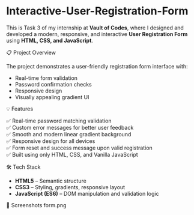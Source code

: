 # Interactive-User-Registration-Form

This is Task 3 of my internship at **Vault of Codes**, where I designed and developed a modern, responsive, and interactive **User Registration Form** using **HTML, CSS, and JavaScript**.

📋 Project Overview

The project demonstrates a user-friendly registration form interface with:
- Real-time form validation
- Password confirmation checks
- Responsive design
- Visually appealing gradient UI
  
💡 Features

✅ Real-time password matching validation  
✅ Custom error messages for better user feedback  
✅ Smooth and modern linear gradient background  
✅ Responsive design for all devices  
✅ Form reset and success message upon valid registration  
✅ Built using only HTML, CSS, and Vanilla JavaScript

🛠️ Tech Stack

- **HTML5** – Semantic structure  
- **CSS3** – Styling, gradients, responsive layout  
- **JavaScript (ES6)** – DOM manipulation and validation logic

📸 Screenshots
form.png
